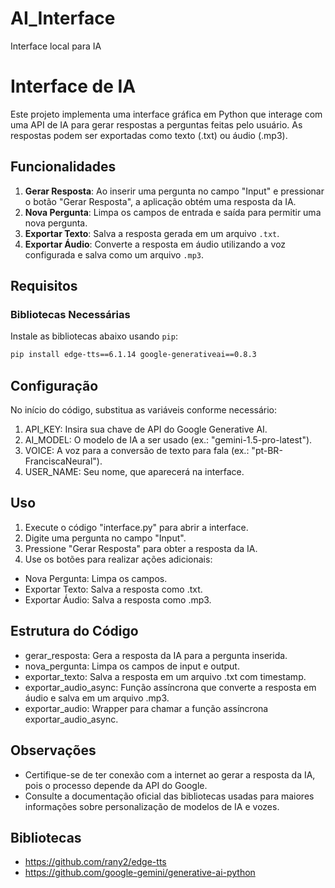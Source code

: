 # AI_Interface
Interface local para IA

# Interface de IA

Este projeto implementa uma interface gráfica em Python que interage com uma API de IA para gerar respostas a perguntas feitas pelo usuário. As respostas podem ser exportadas como texto (.txt) ou áudio (.mp3).

## Funcionalidades

1. **Gerar Resposta**: Ao inserir uma pergunta no campo "Input" e pressionar o botão "Gerar Resposta", a aplicação obtém uma resposta da IA.
2. **Nova Pergunta**: Limpa os campos de entrada e saída para permitir uma nova pergunta.
3. **Exportar Texto**: Salva a resposta gerada em um arquivo `.txt`.
4. **Exportar Áudio**: Converte a resposta em áudio utilizando a voz configurada e salva como um arquivo `.mp3`.

## Requisitos

### Bibliotecas Necessárias

Instale as bibliotecas abaixo usando `pip`:

```bash
pip install edge-tts==6.1.14 google-generativeai==0.8.3
```

## Configuração
No início do código, substitua as variáveis conforme necessário:

1. API_KEY: Insira sua chave de API do Google Generative AI.
2. AI_MODEL: O modelo de IA a ser usado (ex.: "gemini-1.5-pro-latest").
3. VOICE: A voz para a conversão de texto para fala (ex.: "pt-BR-FranciscaNeural").
4. USER_NAME: Seu nome, que aparecerá na interface.

## Uso
1. Execute o código "interface.py" para abrir a interface.
2. Digite uma pergunta no campo "Input".
3. Pressione "Gerar Resposta" para obter a resposta da IA.
4. Use os botões para realizar ações adicionais:
  - Nova Pergunta: Limpa os campos.
  - Exportar Texto: Salva a resposta como .txt.
  - Exportar Áudio: Salva a resposta como .mp3.

## Estrutura do Código
- gerar_resposta: Gera a resposta da IA para a pergunta inserida.
- nova_pergunta: Limpa os campos de input e output.
- exportar_texto: Salva a resposta em um arquivo .txt com timestamp.
- exportar_audio_async: Função assíncrona que converte a resposta em áudio e salva em um arquivo .mp3.
- exportar_audio: Wrapper para chamar a função assíncrona exportar_audio_async.

## Observações
- Certifique-se de ter conexão com a internet ao gerar a resposta da IA, pois o processo depende da API do Google.
- Consulte a documentação oficial das bibliotecas usadas para maiores informações sobre personalização de modelos de IA e vozes.

## Bibliotecas
- https://github.com/rany2/edge-tts
- https://github.com/google-gemini/generative-ai-python
